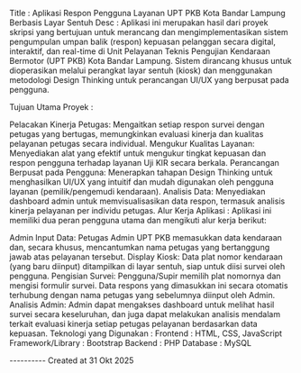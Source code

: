 Title : Aplikasi Respon Pengguna Layanan UPT PKB Kota Bandar Lampung Berbasis Layar Sentuh Desc : Aplikasi ini merupakan hasil dari proyek skripsi yang bertujuan untuk merancang dan mengimplementasikan sistem pengumpulan umpan balik (respon) kepuasan pelanggan secara digital, interaktif, dan real-time di Unit Pelayanan Teknis Pengujian Kendaraan Bermotor (UPT PKB) Kota Bandar Lampung. Sistem dirancang khusus untuk dioperasikan melalui perangkat layar sentuh (kiosk) dan menggunakan metodologi Design Thinking untuk perancangan UI/UX yang berpusat pada pengguna.

Tujuan Utama Proyek :

Pelacakan Kinerja Petugas: Mengaitkan setiap respon survei dengan petugas yang bertugas, memungkinkan evaluasi kinerja dan kualitas pelayanan petugas secara individual.
Mengukur Kualitas Layanan: Menyediakan alat yang efektif untuk mengukur tingkat kepuasan dan respon pengguna terhadap layanan Uji KIR secara berkala.
Perancangan Berpusat pada Pengguna: Menerapkan tahapan Design Thinking untuk menghasilkan UI/UX yang intuitif dan mudah digunakan oleh pengguna layanan (pemilik/pengemudi kendaraan).
Analisis Data: Menyediakan dashboard admin untuk memvisualisasikan data respon, termasuk analisis kinerja pelayanan per individu petugas.
Alur Kerja Aplikasi : Aplikasi ini memiliki dua peran pengguna utama dan mengikuti alur kerja berikut:

Admin Input Data: Petugas Admin UPT PKB memasukkan data kendaraan dan, secara khusus, mencantumkan nama petugas yang bertanggung jawab atas pelayanan tersebut.
Display Kiosk: Data plat nomor kendaraan (yang baru diinput) ditampilkan di layar sentuh, siap untuk diisi survei oleh pengguna.
Pengisian Survei: Pengguna/Supir memilih plat nomornya dan mengisi formulir survei. Data respons yang dimasukkan ini secara otomatis terhubung dengan nama petugas yang sebelumnya diinput oleh Admin.
Analisis Admin: Admin dapat mengakses dashboard untuk melihat hasil survei secara keseluruhan, dan juga dapat melakukan analisis mendalam terkait evaluasi kinerja setiap petugas pelayanan berdasarkan data kepuasan.
Teknologi yang Digunakan : Frontend : HTML, CSS, JavaScript Framework/Library : Bootstrap Backend : PHP Database : MySQL

---------- Created at 31 Okt 2025
